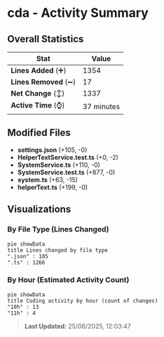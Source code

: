 # cda - Activity Summary 

## Overall Statistics

| Stat                   | Value                                                             |
| ---------------------- | ----------------------------------------------------------------- |
| **Lines Added** (➕)   | 1354                                          |
| **Lines Removed** (➖) | 17                                        |
| **Net Change** (↕)    | 1337                |
| **Active Time** (⌚)   | 37 minutes |


## Modified Files
- **settings.json** (+105, -0)
- **HelperTextService.test.ts** (+0, -2)
- **SystemService.ts** (+110, -0)
- **SystemService.test.ts** (+877, -0)
- **system.ts** (+63, -15)
- **helperText.ts** (+199, -0)

## Visualizations

### By File Type (Lines Changed)

```mermaid
pie showData
title Lines changed by file type
".json" : 105
".ts" : 1266
```

### By Hour (Estimated Activity Count)

```mermaid
pie showData
title Coding activity by hour (count of changes)
"10h" : 13
"11h" : 4
```


> **Last Updated:** 25/06/2025, 12:03:47